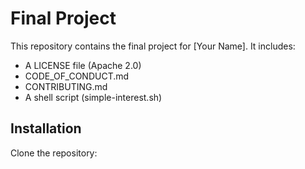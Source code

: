 # Final Project

This repository contains the final project for [Your Name]. It includes:
- A LICENSE file (Apache 2.0)
- CODE_OF_CONDUCT.md
- CONTRIBUTING.md
- A shell script (simple-interest.sh)

## Installation
Clone the repository:
